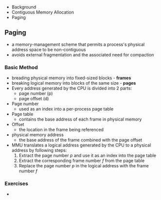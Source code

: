 
* Background
* Contiguous Memory Allocation
* Paging


## Paging
* a memory-management scheme that permits a process's physical address space to be non-contiguous
* avoids external fragmentation and the associated need for compaction

### Basic Method
* breading physical memory into fixed-sized blocks - **frames**
* breaking logical memory into blocks of the same size - **pages**
* Every address generated by the CPU is divided into 2 parts:
	- page number (p)
	- page offset (d)
* Page number
	- used as an index into a per-process page table
* Page table
	- contains the base address of each frame in physical memory
* Offset
	- the location in the frame being referenced
* physical memory address
	- the base address of the frame combined with the page offset
* MMU translates a logical address generated by the CPU to a physical address by following steps:
	1. Extract the page number *p* and use it as an index into the page table
	2. Extract the corresponding frame number *f* from the page table
	3. Replace the page number *p* in the logical address with the frame number *f*

### Exercises
* 

